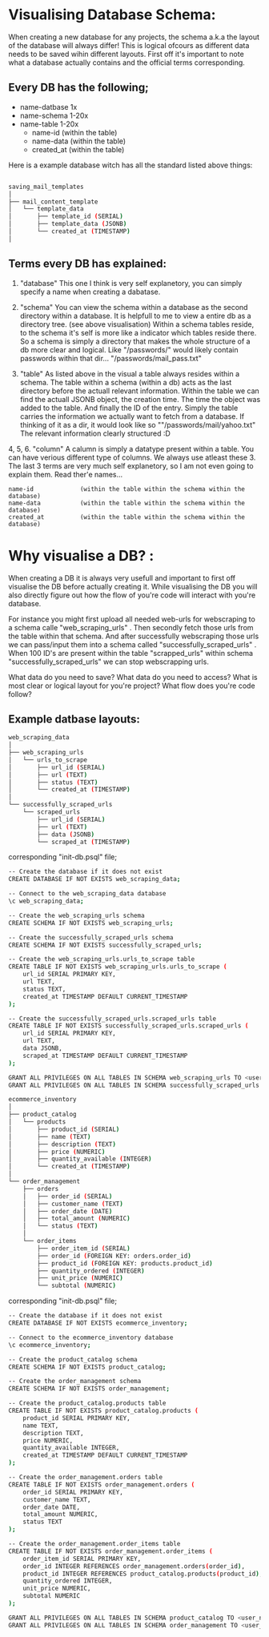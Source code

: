 # Visualising Database Schema:

When creating a new database for any projects, the schema a.k.a the layout of the database will always differ! This is logical ofcours as different data needs to be saved wihin different layouts. First off it's important to note what a database 
actually contains and the official terms corresponding. 

## Every DB has the following; 

+ name-datbase 1x
+ name-schema 1-20x
+ name-table 1-20x
    + name-id             (within the table)
    + name-data           (within the table)
    + created_at          (within the table)


Here is a example database witch has all the standard listed above things:
```bash

saving_mail_templates                                                                       (NAME DATABASE)
│
├── mail_content_template                                                                  (NAME SCHEMA) 
│   └── template_data                                                                      (NAME TABLE)
│       ├── template_id (SERIAL)                                                           (NAME ID)                  ((COLUMN))
│       ├── template_data (JSONB)                                                          (NAME DATA)                ((COLUMN))
│       └── created_at (TIMESTAMP)                                                         (NAME TIME-CREATED)        ((COLUMN))
│                                                                                           

```


## Terms every DB has explained: 

1. "database"
This one I think is very self explanetory, you can simply specify a name when creating a dabatase. 

2. "schema" 
You can view the schema within a database as the second directory within a database. It is helpfull to me to view a entire db as a directory tree. (see above visualisation) 
Within a schema tables reside, to the schema it's self is more like a indicator which tables reside there. 
So a schema is simply a directory that makes the whole structure of a db more clear and logical. Like "/passwords/" would likely contain passwords within that dir... "/passwords/mail_pass.txt" 

3. "table" 
As listed above in the visual a table always resides within a schema. The table within a schema (within a db) acts as the last directory before the actuall relevant information.  Within the table we can find the actuall JSONB object, 
the creation time. The time the object was added to the table. And finally the ID of the entry. 
Simply the table carries the information we actually want to fetch from a database. If thinking of it as a dir, it would look like so ""/passwords/mail/yahoo.txt" The relevant information clearly structured :D 


4, 5, 6. "column"
A calumn is simply a datatype present within a table. You can have verious different type of columns. We always use atleast these 3.
The last 3 terms are very much self explanetory, so I am not even going to explain them. Read ther'e names... 
```
name-id             (within the table within the schema within the database)
name-data           (within the table within the schema within the database)
created_at          (within the table within the schema within the database)
```


# Why visualise a DB? :

When creating a DB it is always very usefull and important to first off visualise the DB before actually creating it. While visualising the DB you will also directly figure out how the flow of you're code will interact with you're database. 

For instance you might first upload all needed web-urls for webscraping to a schema calle "web_scraping_urls" . Then secondly fetch those urls from the table within that schema. And after successfully webscraping those urls we can pass/input them into a schema called "successfully_scraped_urls" . When 100 ID's are present within the table "scrapped_urls" within schema "successfully_scraped_urls" we can stop webscrapping urls. 

What data do you need to save? What data do you need to access? What is most clear or logical layout for you're project? What flow does you're code follow? 


## Example datbase layouts:

```bash
web_scraping_data                                                                       (DATABASE NAME)
│
├── web_scraping_urls                                                                  (SCHEMA NAME) 
│   └── urls_to_scrape                                                                 (TABLE NAME)
│       ├── url_id (SERIAL)                                                           (COLUMN: ID)
│       ├── url (TEXT)                                                                 (COLUMN: URL)
│       ├── status (TEXT)                                                              (COLUMN: STATUS)
│       └── created_at (TIMESTAMP)                                                     (COLUMN: TIME CREATED)
│
└── successfully_scraped_urls                                                          (SCHEMA NAME)
    └── scraped_urls                                                                   (TABLE NAME)
        ├── url_id (SERIAL)                                                           (COLUMN: ID)
        ├── url (TEXT)                                                                 (COLUMN: URL)
        ├── data (JSONB)                                                               (COLUMN: DATA)
        └── scraped_at (TIMESTAMP)                                                     (COLUMN: TIME SCRAPED)

```
corresponding "init-db.psql" file;
```bash
-- Create the database if it does not exist
CREATE DATABASE IF NOT EXISTS web_scraping_data;

-- Connect to the web_scraping_data database
\c web_scraping_data;

-- Create the web_scraping_urls schema
CREATE SCHEMA IF NOT EXISTS web_scraping_urls;

-- Create the successfully_scraped_urls schema
CREATE SCHEMA IF NOT EXISTS successfully_scraped_urls;

-- Create the web_scraping_urls.urls_to_scrape table
CREATE TABLE IF NOT EXISTS web_scraping_urls.urls_to_scrape (
    url_id SERIAL PRIMARY KEY,
    url TEXT,
    status TEXT,
    created_at TIMESTAMP DEFAULT CURRENT_TIMESTAMP
);

-- Create the successfully_scraped_urls.scraped_urls table
CREATE TABLE IF NOT EXISTS successfully_scraped_urls.scraped_urls (
    url_id SERIAL PRIMARY KEY,
    url TEXT,
    data JSONB,
    scraped_at TIMESTAMP DEFAULT CURRENT_TIMESTAMP
);

GRANT ALL PRIVILEGES ON ALL TABLES IN SCHEMA web_scraping_urls TO <user_name_postgresql>;
GRANT ALL PRIVILEGES ON ALL TABLES IN SCHEMA successfully_scraped_urls TO <user_name_postgresql>;

```


```bash
ecommerce_inventory                                                                    (DATABASE NAME)
│
├── product_catalog                                                                    (SCHEMA NAME) 
│   └── products                                                                       (TABLE NAME)
│       ├── product_id (SERIAL)                                                       (COLUMN: ID)
│       ├── name (TEXT)                                                               (COLUMN: NAME)
│       ├── description (TEXT)                                                        (COLUMN: DESCRIPTION)
│       ├── price (NUMERIC)                                                           (COLUMN: PRICE)
│       ├── quantity_available (INTEGER)                                               (COLUMN: QUANTITY AVAILABLE)
│       └── created_at (TIMESTAMP)                                                    (COLUMN: TIME CREATED)
│
└── order_management                                                                   (SCHEMA NAME)
    ├── orders                                                                         (TABLE NAME)
    │   ├── order_id (SERIAL)                                                         (COLUMN: ID)
    │   ├── customer_name (TEXT)                                                      (COLUMN: CUSTOMER NAME)
    │   ├── order_date (DATE)                                                         (COLUMN: ORDER DATE)
    │   ├── total_amount (NUMERIC)                                                    (COLUMN: TOTAL AMOUNT)
    │   └── status (TEXT)                                                              (COLUMN: STATUS)
    │
    └── order_items                                                                    (TABLE NAME)
        ├── order_item_id (SERIAL)                                                    (COLUMN: ID)
        ├── order_id (FOREIGN KEY: orders.order_id)                                    (COLUMN: ORDER ID)
        ├── product_id (FOREIGN KEY: products.product_id)                              (COLUMN: PRODUCT ID)
        ├── quantity_ordered (INTEGER)                                                 (COLUMN: QUANTITY ORDERED)
        ├── unit_price (NUMERIC)                                                       (COLUMN: UNIT PRICE)
        └── subtotal (NUMERIC)                                                         (COLUMN: SUBTOTAL)

```
corresponding "init-db.psql" file;
```bash
-- Create the database if it does not exist
CREATE DATABASE IF NOT EXISTS ecommerce_inventory;

-- Connect to the ecommerce_inventory database
\c ecommerce_inventory;

-- Create the product_catalog schema
CREATE SCHEMA IF NOT EXISTS product_catalog;

-- Create the order_management schema
CREATE SCHEMA IF NOT EXISTS order_management;

-- Create the product_catalog.products table
CREATE TABLE IF NOT EXISTS product_catalog.products (
    product_id SERIAL PRIMARY KEY,
    name TEXT,
    description TEXT,
    price NUMERIC,
    quantity_available INTEGER,
    created_at TIMESTAMP DEFAULT CURRENT_TIMESTAMP
);

-- Create the order_management.orders table
CREATE TABLE IF NOT EXISTS order_management.orders (
    order_id SERIAL PRIMARY KEY,
    customer_name TEXT,
    order_date DATE,
    total_amount NUMERIC,
    status TEXT
);

-- Create the order_management.order_items table
CREATE TABLE IF NOT EXISTS order_management.order_items (
    order_item_id SERIAL PRIMARY KEY,
    order_id INTEGER REFERENCES order_management.orders(order_id),
    product_id INTEGER REFERENCES product_catalog.products(product_id),
    quantity_ordered INTEGER,
    unit_price NUMERIC,
    subtotal NUMERIC
);

GRANT ALL PRIVILEGES ON ALL TABLES IN SCHEMA product_catalog TO <user_name_postgresql>;
GRANT ALL PRIVILEGES ON ALL TABLES IN SCHEMA order_management TO <user_name_postgresql>;

```











